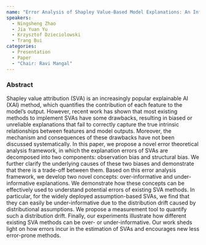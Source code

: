 ```yaml
---
name: "Error Analysis of Shapley Value-Based Model Explanations: An Informative Perspective"
speakers:
  - Ningsheng Zhao
  - Jia Yuan Yu
  - Krzysztof Dzieciolowski
  - Trang Bui
categories:
  - Presentation
  - Paper
  - "Chair: Ravi Mangal"
---
```


### Abstract

Shapley value attribution (SVA) is an increasingly popular explainable AI (XAI) method, which quantifies the contribution of each feature to the model’s output. However, recent work has shown that most existing methods to implement SVAs have some drawbacks, resulting in biased or unreliable explanations that fail to correctly capture the true intrinsic relationships between features and model outputs. Moreover, the mechanism and consequences of these drawbacks have not been discussed systematically. In this paper, we propose a novel error theoretical analysis framework, in which the explanation errors of SVAs are decomposed into two components: observation bias and structural bias. We further clarify the underlying causes of these two biases and demonstrate that there is a trade-off between them. Based on this error analysis framework, we develop two novel concepts: over-informative and under-informative explanations. We demonstrate how these concepts can be effectively used to understand potential errors of existing SVA methods. In particular, for the widely deployed assumption-based SVAs, we find that they can easily be under-informative due to the distribution drift caused by distributional assumptions. We propose a measurement tool to quantify such a distribution drift. Finally, our experiments illustrate how different existing SVA methods can be over- or under-informative. Our work sheds light on how errors incur in the estimation of SVAs and encourages new less error-prone methods.
